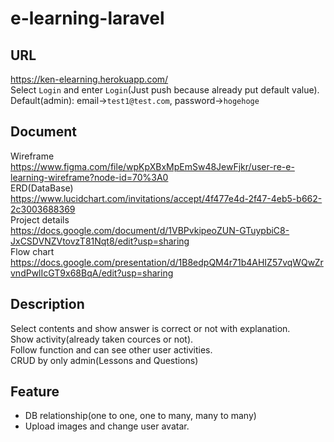 # e-learning-laravel

## URL
https://ken-elearning.herokuapp.com/  
Select `Login` and enter `Login`(Just push because already put default value).  
Default(admin): email->`test1@test.com`, password->`hogehoge`  

## Document
Wireframe  
https://www.figma.com/file/wpKpXBxMpEmSw48JewFjkr/user-re-e-learning-wireframe?node-id=70%3A0  
ERD(DataBase)  
https://www.lucidchart.com/invitations/accept/4f477e4d-2f47-4eb5-b662-2c3003688369  
Project details  
https://docs.google.com/document/d/1VBPvkipeoZUN-GTuypbiC8-JxCSDVNZVtovzT81Nqt8/edit?usp=sharing  
Flow chart  
https://docs.google.com/presentation/d/1B8edpQM4r71b4AHIZ57vqWQwZrvndPwlIcGT9x68BqA/edit?usp=sharing  


## Description
Select contents and show answer is correct or not with explanation.  
Show activity(already taken cources or not).  
Follow function and can see other user activities.  
CRUD by only admin(Lessons and Questions)

## Feature
- DB relationship(one to one, one to many, many to many)  
- Upload images and change user avatar.  
